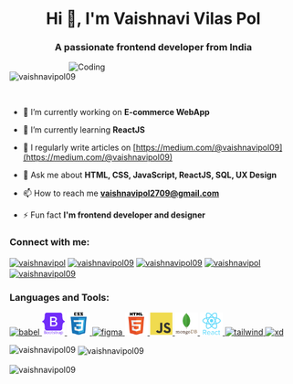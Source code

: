 <h1 align="center">Hi 👋, I'm Vaishnavi Vilas Pol</h1>
<h3 align="center">A passionate frontend developer from India</h3>

<img align="right" alt="Coding" width="400" src="https://miro.medium.com/v2/resize:fit:679/1*qdAW1TjCN57h1lbuuzvchg.gif">

<p align="left"> <img src="https://komarev.com/ghpvc/?username=vaishnavipol09&label=Profile%20views&color=0e75b6&style=flat" alt="vaishnavipol09" /> </p>

<p align="left"> <a href="https://twitter.com/" target="blank"><img src="https://img.shields.io/twitter/follow/?logo=twitter&style=for-the-badge" alt="" /></a> </p>

- 🔭 I’m currently working on **E-commerce WebApp**

- 🌱 I’m currently learning **ReactJS**

- 📝 I regularly write articles on [https://medium.com/@vaishnavipol09](https://medium.com/@vaishnavipol09)

- 💬 Ask me about **HTML, CSS, JavaScript, ReactJS, SQL, UX Design**

- 📫 How to reach me **vaishnavipol2709@gmail.com**

- ⚡ Fun fact **I'm frontend developer and designer**

<h3 align="left">Connect with me:</h3>
<p align="left">
<a href="https://linkedin.com/in/vaishnavipol" target="blank"><img align="center" src="https://raw.githubusercontent.com/rahuldkjain/github-profile-readme-generator/master/src/images/icons/Social/linked-in-alt.svg" alt="vaishnavipol" height="30" width="40" /></a>
<a href="https://instagram.com/vaishnavipol09" target="blank"><img align="center" src="https://raw.githubusercontent.com/rahuldkjain/github-profile-readme-generator/master/src/images/icons/Social/instagram.svg" alt="vaishnavipol09" height="30" width="40" /></a>
<a href="https://dribbble.com/vaishnavipol09" target="blank"><img align="center" src="https://raw.githubusercontent.com/rahuldkjain/github-profile-readme-generator/master/src/images/icons/Social/dribbble.svg" alt="vaishnavipol09" height="30" width="40" /></a>
<a href="https://www.behance.net/vaishnavipol" target="blank"><img align="center" src="https://raw.githubusercontent.com/rahuldkjain/github-profile-readme-generator/master/src/images/icons/Social/behance.svg" alt="vaishnavipol" height="30" width="40" /></a>
<a href="https://medium.com/vaishnavipol09" target="blank"><img align="center" src="https://raw.githubusercontent.com/rahuldkjain/github-profile-readme-generator/master/src/images/icons/Social/medium.svg" alt="vaishnavipol09" height="30" width="40" /></a>
</p>

<h3 align="left">Languages and Tools:</h3>
<p align="left"> <a href="https://babeljs.io/" target="_blank" rel="noreferrer"> <img src="https://www.vectorlogo.zone/logos/babeljs/babeljs-icon.svg" alt="babel" width="40" height="40"/> </a> <a href="https://getbootstrap.com" target="_blank" rel="noreferrer"> <img src="https://raw.githubusercontent.com/devicons/devicon/master/icons/bootstrap/bootstrap-plain-wordmark.svg" alt="bootstrap" width="40" height="40"/> </a> <a href="https://www.w3schools.com/css/" target="_blank" rel="noreferrer"> <img src="https://raw.githubusercontent.com/devicons/devicon/master/icons/css3/css3-original-wordmark.svg" alt="css3" width="40" height="40"/> </a>  <a href="https://www.figma.com/" target="_blank" rel="noreferrer"> <img src="https://www.vectorlogo.zone/logos/figma/figma-icon.svg" alt="figma" width="40" height="40"/> </a> <a href="https://www.w3.org/html/" target="_blank" rel="noreferrer"> <img src="https://raw.githubusercontent.com/devicons/devicon/master/icons/html5/html5-original-wordmark.svg" alt="html5" width="40" height="40"/> </a> <a href="https://developer.mozilla.org/en-US/docs/Web/JavaScript" target="_blank" rel="noreferrer"> <img src="https://raw.githubusercontent.com/devicons/devicon/master/icons/javascript/javascript-original.svg" alt="javascript" width="40" height="40"/> </a> <a href="https://www.mongodb.com/" target="_blank" rel="noreferrer"> <img src="https://raw.githubusercontent.com/devicons/devicon/master/icons/mongodb/mongodb-original-wordmark.svg" alt="mongodb" width="40" height="40"/> </a> <a href="https://reactjs.org/" target="_blank" rel="noreferrer"> <img src="https://raw.githubusercontent.com/devicons/devicon/master/icons/react/react-original-wordmark.svg" alt="react" width="40" height="40"/> </a> <a href="https://tailwindcss.com/" target="_blank" rel="noreferrer"> <img src="https://www.vectorlogo.zone/logos/tailwindcss/tailwindcss-icon.svg" alt="tailwind" width="40" height="40"/> </a> <a href="https://www.adobe.com/products/xd.html" target="_blank" rel="noreferrer"> <img src="https://cdn.worldvectorlogo.com/logos/adobe-xd.svg" alt="xd" width="40" height="40"/> </a> </p>

<p><img align="left" src="https://github-readme-stats.vercel.app/api/top-langs?username=vaishnavipol09&show_icons=true&locale=en&layout=compact" alt="vaishnavipol09" /></p>

<p>&nbsp;<img align="center" src="https://github-readme-stats.vercel.app/api?username=vaishnavipol09&show_icons=true&locale=en" alt="vaishnavipol09" /></p>

<p><img align="center" src="https://github-readme-streak-stats.herokuapp.com/?user=vaishnavipol09&" alt="vaishnavipol09" /></p>
